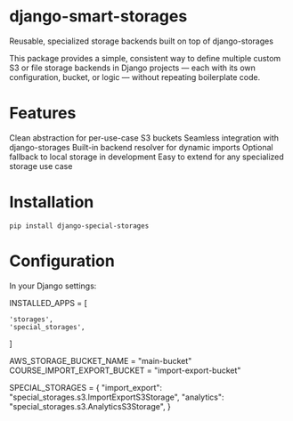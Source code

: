 # django-smart-storages

Reusable, specialized storage backends built on top of django-storages

This package provides a simple, consistent way to define multiple custom S3 or file storage backends in Django projects — each with its own configuration, bucket, or logic — without repeating boilerplate code.

# Features

Clean abstraction for per-use-case S3 buckets
Seamless integration with django-storages
Built-in backend resolver for dynamic imports
Optional fallback to local storage in development
Easy to extend for any specialized storage use case

# Installation

`pip install django-special-storages`

# Configuration

In your Django settings:

INSTALLED_APPS = [

    'storages',
    'special_storages',
]

AWS_STORAGE_BUCKET_NAME = "main-bucket"
COURSE_IMPORT_EXPORT_BUCKET = "import-export-bucket"

SPECIAL_STORAGES = {
    "import_export": "special_storages.s3.ImportExportS3Storage",
    "analytics": "special_storages.s3.AnalyticsS3Storage",
}

